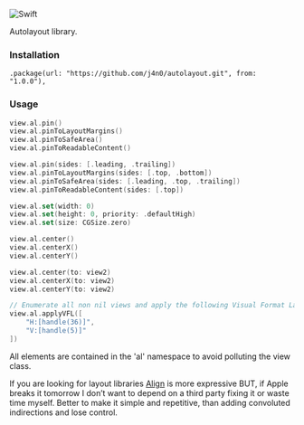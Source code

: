 ![Swift](https://github.com/j4n0/autolayout/workflows/Swift/badge.svg?branch=master)

Autolayout library.
 
 ### Installation
 
 ```
 .package(url: "https://github.com/j4n0/autolayout.git", from: "1.0.0"),
 ```
 
 ### Usage
 
 ```swift
 view.al.pin()
 view.al.pinToLayoutMargins()
 view.al.pinToSafeArea()
 view.al.pinToReadableContent()
 
 view.al.pin(sides: [.leading, .trailing])
 view.al.pinToLayoutMargins(sides: [.top, .bottom])
 view.al.pinToSafeArea(sides: [.leading, .top, .trailing])
 view.al.pinToReadableContent(sides: [.top])
 
 view.al.set(width: 0)
 view.al.set(height: 0, priority: .defaultHigh)
 view.al.set(size: CGSize.zero)
 
 view.al.center()
 view.al.centerX()
 view.al.centerY()
 
 view.al.center(to: view2)
 view.al.centerX(to: view2)
 view.al.centerY(to: view2)
 
 // Enumerate all non nil views and apply the following Visual Format Language
 view.al.applyVFL([
     "H:[handle(36)]",
     "V:[handle(5)]"
 ])
 ```

All elements are contained in the 'al' namespace to avoid polluting the view class.

If you are looking for layout libraries [Align](https://github.com/kean/Align/blob/master/Sources/Align.swift) is more expressive BUT, if Apple breaks it tomorrow I don’t want to depend on a third party fixing it or waste time myself.
 Better to make it simple and repetitive, than adding convoluted indirections and lose control.
